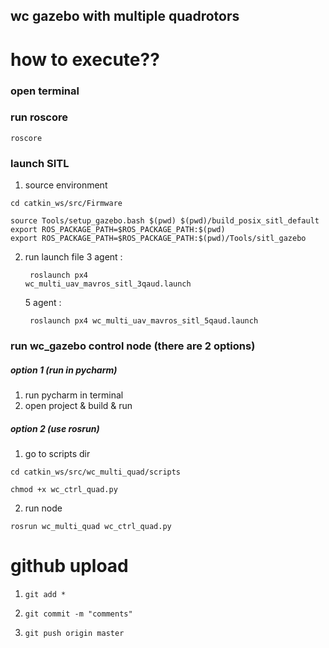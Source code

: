 ## wc gazebo with multiple quadrotors ##

# how to execute??
### open terminal

### run roscore
<pre><code>roscore</code></pre>

### launch SITL 
1. source environment
<pre><code>cd catkin_ws/src/Firmware</code></pre>
<pre><code>source Tools/setup_gazebo.bash $(pwd) $(pwd)/build_posix_sitl_default
export ROS_PACKAGE_PATH=$ROS_PACKAGE_PATH:$(pwd)
export ROS_PACKAGE_PATH=$ROS_PACKAGE_PATH:$(pwd)/Tools/sitl_gazebo
</code></pre>
2. run launch file
3 agent : <pre><code> roslaunch px4 wc_multi_uav_mavros_sitl_3qaud.launch </code></pre>
5 agent : <pre><code> roslaunch px4 wc_multi_uav_mavros_sitl_5qaud.launch </code></pre>

### run wc_gazebo control node (there are 2 options)
##### option 1 (run in pycharm)
1. run pycharm in terminal
2. open project & build & run

##### option 2 (use rosrun)
1. go to scripts dir
<pre><code>cd catkin_ws/src/wc_multi_quad/scripts</code></pre>
<pre><code>chmod +x wc_ctrl_quad.py</code></pre>
2. run node
<pre><code>rosrun wc_multi_quad wc_ctrl_quad.py</code></pre>


# github upload
1. <pre><code>git add *</code></pre>
2. <pre><code>git commit -m "comments"</code></pre>
3. <pre><code>git push origin master</code></pre>

